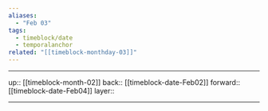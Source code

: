 ```yaml
---
aliases:
  - "Feb 03"
tags:
  - timeblock/date
  - temporalanchor
related: "[[timeblock-monthday-03]]"
---
```




***

up:: [[timeblock-month-02]]
back:: [[timeblock-date-Feb02]]
forward:: [[timeblock-date-Feb04]]
layer:: 

***

